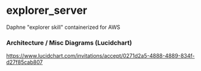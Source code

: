 # explorer_server
Daphne "explorer skill" containerized for AWS


### Architecture / Misc Diagrams (Lucidchart)
https://www.lucidchart.com/invitations/accept/0271d2a5-4888-4889-834f-d27f85cab807
